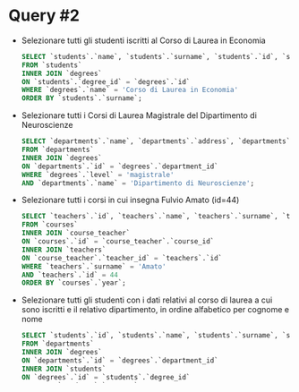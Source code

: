 # Query #2
- Selezionare tutti gli studenti iscritti al Corso di Laurea in Economia
    ```sql
    SELECT `students`.`name`, `students`.`surname`, `students`.`id`, `students`.`registration_number`, `degrees`.`name` AS `degree_program`  
    FROM `students`  
    INNER JOIN `degrees`  
    ON `students`.`degree_id` = `degrees`.`id`  
    WHERE `degrees`.`name` = 'Corso di Laurea in Economia'  
    ORDER BY `students`.`surname`; 
    ```
- Selezionare tutti i Corsi di Laurea Magistrale del Dipartimento di
Neuroscienze
    ```sql
    SELECT `departments`.`name`, `departments`.`address`, `departments`.`website`, `degrees`.`name` AS `degrees_name` , `degrees`.`level`  
    FROM `departments`  
    INNER JOIN `degrees`  
    ON `departments`.`id` = `degrees`.`department_id`  
    WHERE `degrees`.`level` = 'magistrale'  
    AND `departments`.`name` = 'Dipartimento di Neuroscienze'; 
    ```
- Selezionare tutti i corsi in cui insegna Fulvio Amato (id=44)
    ```sql
    SELECT `teachers`.`id`, `teachers`.`name`, `teachers`.`surname`, `teachers`.`email` , `courses`.`name` AS `course_name`, `courses`.`period`, `courses`.`year`, `courses`.`cfu`, `courses`.`description`  
    FROM `courses`  
    INNER JOIN `course_teacher`  
    ON `courses`.`id` = `course_teacher`.`course_id`  
    INNER JOIN `teachers`  
    ON `course_teacher`.`teacher_id` = `teachers`.`id`  
    WHERE `teachers`.`surname` = 'Amato'  
    AND `teachers`.`id` = 44
    ORDER BY `courses`.`year`;
    ```
- Selezionare tutti gli studenti con i dati relativi al corso di laurea a cui
sono iscritti e il relativo dipartimento, in ordine alfabetico per cognome e
nome
    ```sql
    SELECT `students`.`id`, `students`.`name`, `students`.`surname`, `students`.`registration_number`, `degrees`.`name` AS `degree_name`, `degrees`.`level`, `departments`.`name` AS `department_name`  
    FROM `departments`  
    INNER JOIN `degrees`  
    ON `departments`.`id` = `degrees`.`department_id`  
    INNER JOIN `students`  
    ON `degrees`.`id` = `students`.`degree_id`  
    ORDER BY `students`.`surname`;
    ```
- Selezionare tutti i corsi di laurea con i relativi corsi e insegnanti
    ```sql
    SELECT `degrees`.`name` AS `degree_name`, `degrees`.`level` AS `degree_level`, `degrees`.`email`, `courses`.`name` AS `course_name`, `courses`.`year`, `courses`.`period`, `teachers`.`name` AS `teacher_name`, `teachers`.`surname` AS `teacher_surname`, `teachers`.`office_address`, `teachers`.`phone`, `teachers`.`email`  
    FROM `degrees`  
    INNER JOIN `courses`  
    ON `degrees`.`id` = `courses`.`degree_id`  
    INNER JOIN `course_teacher`  
    ON `courses`.`id` = `course_teacher`.`course_id`  
    INNER JOIN `teachers`  
    ON `course_teacher`.`teacher_id` = `teachers`.`id`  
    ORDER BY `degrees`.`name`;
    ```
- Selezionare tutti i docenti che insegnano nel Dipartimento di
Matematica (54)
    ```sql
    SELECT DISTINCT `teachers`.`name`, `teachers`.`surname`, `teachers`.`phone`, `teachers`.`email`, `teachers`.`office_address`, `teachers`.`office_number`  
    FROM `teachers`  
    INNER JOIN `course_teacher`  
    ON `teachers`.`id` = `course_teacher`.`teacher_id`  
    INNER JOIN `courses`  
    ON `course_teacher`.`course_id` = `courses`.`id`  
    INNER JOIN `degrees`  
    ON `courses`.`degree_id` = `degrees`.`id`  
    INNER JOIN `departments`  
    ON `degrees`.`department_id` = `departments`.`id`  
    WHERE `departments`.`name` LIKE '%Matematica'  
    ORDER BY `teachers`.`surname`;
    ```
    ## BONUS
- Selezionare per ogni studente il numero di tentativi sostenuti
per ogni esame, stampando anche il voto massimo. Successivamente,
filtrare i tentativi con voto minimo 18.
    ```sql
    SELECT `students`.`id` AS `student_id`, `students`.`registration_number` AS `student_registration_number`, `courses`.`name` AS `course_name`, `courses`.`year` AS `course_year`, COUNT(`exam_student`.`exam_id`) AS `exam_attempts`, MAX(`exam_student`.`vote`) AS `max_vote`
    FROM `students`
    INNER JOIN `exam_student`
    ON `students`.`id` = `exam_student`.`student_id`
    INNER JOIN `exams`
    ON `exam_student`.`exam_id` = `exams`.`id`
    INNER JOIN `courses`
    ON `exams`.`course_id` = `courses`.`id`
    WHERE `exam_student`.`vote` >= 18
    GROUP BY `students`.`id`
    ORDER BY `student_registration_number`;
    ```